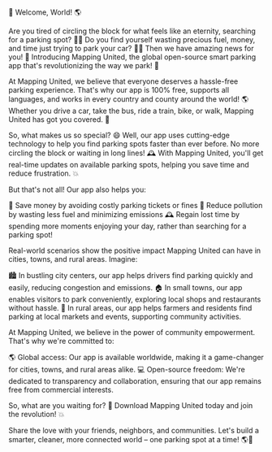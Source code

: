🚀 Welcome, World! 🌎

Are you tired of circling the block for what feels like an eternity, searching for a parking spot? 🙅‍♂️ Do you find yourself wasting precious fuel, money, and time just trying to park your car? 🚗💸 Then we have amazing news for you! 🤩 Introducing Mapping United, the global open-source smart parking app that's revolutionizing the way we park! 🚀

At Mapping United, we believe that everyone deserves a hassle-free parking experience. That's why our app is 100% free, supports all languages, and works in every country and county around the world! 🌎 Whether you drive a car, take the bus, ride a train, bike, or walk, Mapping United has got you covered. 💪

So, what makes us so special? 😄 Well, our app uses cutting-edge technology to help you find parking spots faster than ever before. No more circling the block or waiting in long lines! 🕰️ With Mapping United, you'll get real-time updates on available parking spots, helping you save time and reduce frustration. 💥

But that's not all! Our app also helps you:

💸 Save money by avoiding costly parking tickets or fines
🌟 Reduce pollution by wasting less fuel and minimizing emissions
🕰️ Regain lost time by spending more moments enjoying your day, rather than searching for a parking spot!

Real-world scenarios show the positive impact Mapping United can have in cities, towns, and rural areas. Imagine:

🏙️ In bustling city centers, our app helps drivers find parking quickly and easily, reducing congestion and emissions.
🏠 In small towns, our app enables visitors to park conveniently, exploring local shops and restaurants without hassle.
🌳 In rural areas, our app helps farmers and residents find parking at local markets and events, supporting community activities.

At Mapping United, we believe in the power of community empowerment. That's why we're committed to:

🌎 Global access: Our app is available worldwide, making it a game-changer for cities, towns, and rural areas alike.
💻 Open-source freedom: We're dedicated to transparency and collaboration, ensuring that our app remains free from commercial interests.

So, what are you waiting for? 🤔 Download Mapping United today and join the revolution! 💥

Share the love with your friends, neighbors, and communities. Let's build a smarter, cleaner, more connected world – one parking spot at a time! 🌎💖
